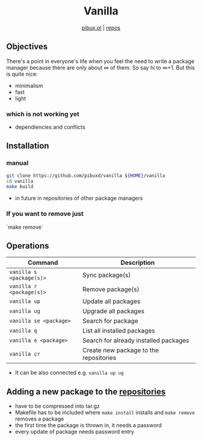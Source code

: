 <div align="center">
<h1>Vanilla</h1>

[pibux.pl](https://pibux.pl) | [repos](https://pibux.pl/repos)
</div>
<div align="center">
</div>

## Objectives
There's a point in everyone's life when you feel the need to write a package manager because there are only about ∞ of them. So say hi to ∞+1.
But this is quite nice:
+ minimalism
+ fast
+ light

### which is not working yet
+ dependiencies and conflicts

## Installation
### manual
```sh
git clone https://github.com/pibuxd/vanilla ${HOME}/vanilla
cd vanilla
make build
```
+ in future in repositories of other package managers

<h3>If you want to remove just</h3>
`make remove`

## Operations

| Command                         | Description                                                                                                                                         |
| ------------------------------- | --------------------------------------------------------------------------------------------------------------------------------------------------- |
| `vanilla s <package(s)>`             | Sync package(s) |
| `vanilla r <package(s)>`                       | Remove package(s)|
| `vanilla up`                       | Update all packages |
| `vanilla ug`          | Upgrade all packages|
| `vanilla se <package>`                | Search for package|
| `vanilla q` | List all installed packages|
| `vanilla e <package>` | Search for already installed packages|
| `vanilla cr` | Create new package to the repositories|
+ It can be also connected e.g. `vanilla up ug`

## Adding a new package to the [repositories]("https://pibux.pl/repos")
+ have to be compressed into tar.gz
+ Makefile has to be included where `make install` installs and `make remove` removes a package
+ the first time the package is thrown in, it needs a password
+ every update of package needs password entry

